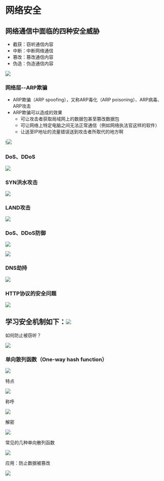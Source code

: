 # 网络安全

## 网络通信中面临的四种安全威胁

-  截获：窃听通信内容
- 中断：中断网络通信
- 篡改：篡改通信内容
- 伪造：伪造通信内容

![](imags/7.1.png)

### 网络层--ARP欺骗

- ARP欺骗（ARP spoofing），又称ARP毒化（ARP poisoning）、ARP病毒、ARP攻击
- ARP欺骗可以造成的效果 
  - 可让攻击者获取局域网上的数据包甚至篡改数据包
  - 可让网络上特定电脑之间无法正常通信（例如网络执法官这样的软件）
  - 让送至IP地址的流量错误送到攻击者所取代的地方啊

!![](imags/7.2.png)

###  DoS、DDoS

![](imags/7.3.png)

###  SYN洪水攻击

![](imags/7.4.png)

### LAND攻击

![](imags/7.5.png)

###  DoS、DDoS防御

![](imags/7.6.png)

![](imags/7.7.png)

###  DNS劫持

![](imags/7.8.png)

###  HTTP协议的安全问题

![](imags/7.9.png)

##  学习安全机制如下：![](imags/7.10.png)

 如何防止被窃听？

![](imags/7.11.png)

###  单向散列函数（One-way hash function）

![](imags/7.12.png)

 特点

![](imags/7.13.png)

 称呼

![](imags/7.14.png)

 解密

![](imags/7.15.png)

 常见的几种单向散列函数

![](imags/7.16.png)

 应用：防止数据被篡改

![](imags/7.17.png)